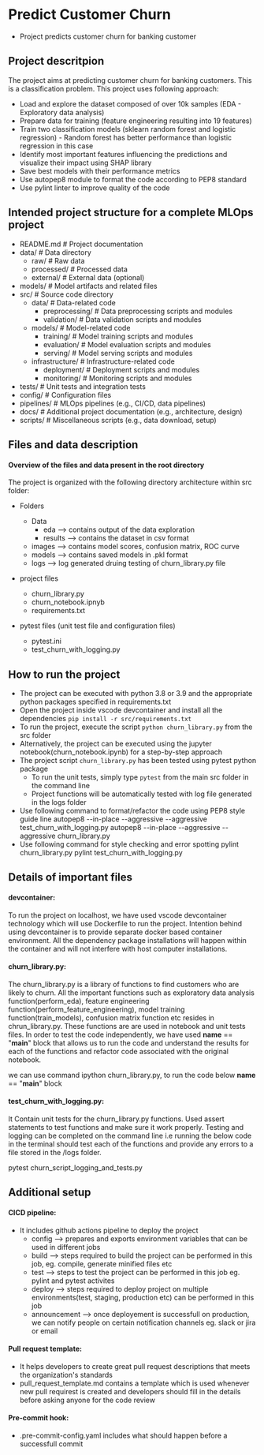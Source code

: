 # Predict Customer Churn
- Project predicts customer churn for banking customer

## Project descritpion
The project aims at predicting customer churn for banking customers. This is a classification problem. This project uses following approach:

- Load and explore the dataset composed of over 10k samples (EDA - Exploratory data analysis)
- Prepare data for training (feature engineering resulting into 19 features)
- Train two classification models (sklearn random forest and logistic regression) - Random forest has better performance than logistic regression in this case
- Identify most important features influencing the predictions and visualize their impact using SHAP library
- Save best models with their performance metrics
- Use autopep8 module to format the code according to PEP8 standard
- Use pylint linter to improve quality of the code


## Intended project structure for a complete MLOps project
- README.md                  # Project documentation
- data/                      # Data directory
  - raw/                     # Raw data
  - processed/               # Processed data
  - external/                # External data (optional)
- models/                    # Model artifacts and related files
- src/                       # Source code directory
  - data/                    # Data-related code
    - preprocessing/         # Data preprocessing scripts and modules
    - validation/            # Data validation scripts and modules
  - models/                  # Model-related code
    - training/              # Model training scripts and modules
    - evaluation/            # Model evaluation scripts and modules
    - serving/               # Model serving scripts and modules
  - infrastructure/          # Infrastructure-related code
    - deployment/            # Deployment scripts and modules
    - monitoring/            # Monitoring scripts and modules
- tests/                     # Unit tests and integration tests
- config/                    # Configuration files
- pipelines/                 # MLOps pipelines (e.g., CI/CD, data pipelines)
- docs/                      # Additional project documentation (e.g., architecture, design)
- scripts/                   # Miscellaneous scripts (e.g., data download, setup)

## Files and data description
#### Overview of the files and data present in the root directory
The project is organized with the following directory architecture within src folder:
- Folders
    - Data      
        - eda       --> contains output of the data exploration
        - results   --> contains the dataset in csv format
    - images        --> contains model scores, confusion matrix, ROC curve
    - models        --> contains saved models in .pkl format
    - logs          --> log generated druing testing of churn_library.py file

- project files 
    - churn_library.py
    - churn_notebook.ipnyb
    - requirements.txt

- pytest files (unit test file and configuration files)
    - pytest.ini
    - test_churn_with_logging.py

## How to run the project
- The project can be executed with python 3.8 or 3.9 and the appropriate python packages specified in requirements.txt
- Open the project inside vscode devcontainer and install all the dependencies `pip install -r src/requirements.txt`
- To run the project, execute the script `python churn_library.py` from the src folder
- Alternatively, the project can be executed using the jupyter notebook(churn_notebook.ipynb) for a step-by-step approach
- The project script `churn_library.py` has been tested using pytest python package
    - To run the unit tests, simply type `pytest` from the main src folder in the command line
    - Project functions will be automatically tested with log file generated in the logs folder
- Use following command to format/refactor the code using PEP8 style guide line
    autopep8 --in-place --aggressive --aggressive test_churn_with_logging.py
    autopep8 --in-place --aggressive --aggressive churn_library.py
- Use following command for style checking and error spotting
    pylint churn_library.py
    pylint test_churn_with_logging.py
    
## Details of important files
#### devcontainer: 
To run the project on localhost, we have used vscode devcontainer technology which will use Dockerfile to run the project.
Intention behind using devcontainer is to provide separate docker based container environment. All the dependency package installations will happen within the container and will not interfere with host computer installations.

#### churn_library.py:
The churn_library.py is a library of functions to find customers who are likely to churn. All the important functions such as exploratory data analysis function(perform_eda), feature engineering function(perform_feature_engineering), model training function(train_models), confusion matrix function etc resides in chrun_library.py. These functions are are used in notebook and unit tests files. In order to test the code independently, we have used  __name__ == "__main__" block that allows us to run the code  and understand the results for each of the functions and refactor code associated with the original notebook.

we can use command ipython churn_library.py, to run the code below  __name__ == "__main__" block

#### test_churn_with_logging.py:
It Contain unit tests for the churn_library.py functions. Used assert statements to test functions and make sure it work properly. Testing and logging can be completed on the command line i.e running the below code in the terminal should test each of the functions and provide any errors to a file stored in the /logs folder.

pytest churn_script_logging_and_tests.py

## Additional setup
#### CICD pipeline:
- It includes github actions pipeline to deploy the project
    - config        --> prepares and exports environment variables that can be used in different jobs
    - build        --> steps required to build the project can be performed in this job, eg. compile, generate minified files etc
    - test        --> steps to test the project can be performed in this job eg. pylint and pytest activites
    - deploy          --> steps required to deploy project on multiple environments(test, staging, production etc) can be performed in this job
    - announcement          --> once deployement is successfull on production, we can notify people on certain notification channels eg. slack or jira or email

#### Pull request template:
- It helps developers to create great pull request descriptions that meets the organization's standards
- pull_request_template.md contains a template which is used whenever new pull requirest is created and developers should
fill in the details before asking anyone for the code review

#### Pre-commit hook:
- .pre-commit-config.yaml includes what should happen before a successfull commit